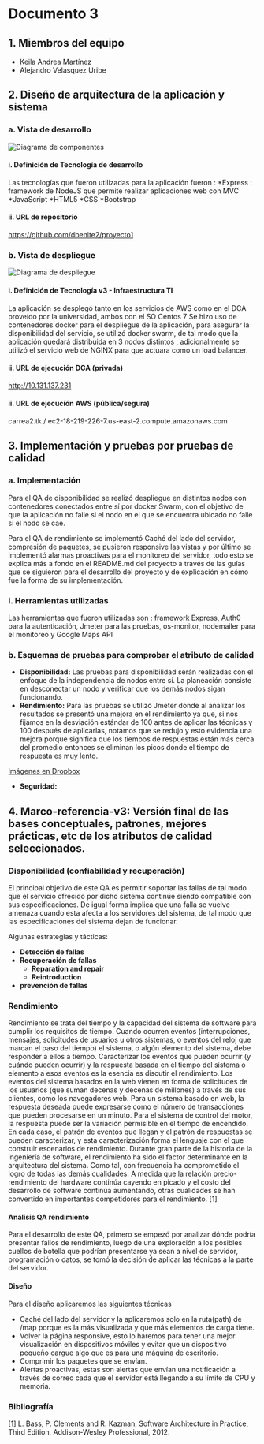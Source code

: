 # Documento 3

## 1. Miembros del equipo

* Keila Andrea Martínez
* Alejandro Velasquez Uribe

## 2. Diseño de arquitectura de la aplicación y sistema

### a. Vista de desarrollo

![Diagrama de componentes](componentes.png)

#### i. Definición de Tecnología de desarrollo

Las tecnologías que fueron utilizadas para la aplicación fueron :
*Express : framework de NodeJS que permite realizar aplicaciones web con MVC
*JavaScript
*HTML5
*CSS
*Bootstrap

#### ii. URL de repositorio
https://github.com/dbenite2/proyecto1

### b. Vista de despliegue
![Diagrama de despliegue](despliegue.png)

#### i. Definición de Tecnología v3 - Infraestructura TI

La aplicación se desplegó tanto en los servicios de AWS como en el DCA proveído por la universidad, ambos con el SO Centos 7
Se hizo uso de contenedores docker para el despliegue de la aplicación, para asegurar la disponibilidad del servicio, se utilizó docker swarm, de tal modo que la aplicación quedará distribuida en 3 nodos distintos , adicionalmente se utilizó el servicio web de NGINX para que actuara como un load balancer.


#### ii. URL de ejecución DCA (privada)

http://10.131.137.231

#### ii. URL de ejecución AWS (pública/segura)

 carrea2.tk / ec2-18-219-226-7.us-east-2.compute.amazonaws.com

 ## 3. Implementación y pruebas por pruebas de calidad

 ### a. Implementación

 Para el QA de disponibilidad se realizó despliegue en distintos nodos con contenedores conectados entre sí por docker Swarm, con el objetivo  de que la aplicación no falle si el nodo en el que se encuentra ubicado
 no falle si el nodo se cae.

 Para el QA de rendimiento se implementó Caché del lado del servidor, compresión de paquetes, se pusieron responsive las vistas y por último se implementó alarmas proactivas para el monitoreo del servidor, todo esto se explica más a fondo en el README.md del proyecto a través de las guías que se siguieron para el desarrollo del proyecto y de explicación en cómo fue la forma de su implementación.

 ### i. Herramientas utilizadas

 Las herramientas que fueron utilizadas son : framework Express, Auth0 para la autenticación, Jmeter para las pruebas, os-monitor, nodemailer para el monitoreo y Google Maps API

 ### b. Esquemas de pruebas para comprobar el atributo de calidad

 * **Disponibilidad:** Las pruebas para disponibilidad serán realizadas con el enfoque de la independencia de nodos entre sí. La planeación consiste en desconectar un nodo y verificar que los demás nodos sigan funcionando.
 * **Rendimiento:**  Para las pruebas se utilizó Jmeter donde al analizar los resultados se presentó una mejora en el rendimiento ya que, si nos fijamos en la desviación estándar de 100 antes de aplicar las técnicas y 100 después de aplicarlas, notamos que se redujo y esto evidencia una mejora porque significa que los tiempos de respuestas están más cerca del promedio entonces se eliminan los picos donde el tiempo de respuesta es muy lento.

 [Imágenes en Dropbox ](https://www.dropbox.com/sh/57p6xvyjbdmd3ys/AADRxW3YL3XxkI2dAcRvoJ4la?dl=0)

 * **Seguridad:**

 ## 4. Marco-referencia-v3: Versión final de las bases conceptuales, patrones, mejores prácticas, etc de los atributos de calidad seleccionados.

 ### Disponibilidad (confiabilidad y recuperación)

El principal objetivo de este QA es permitir soportar las fallas de tal modo que el servicio ofrecido por dicho sistema continúe siendo
compatible con sus especificaciones.
De igual forma implica que una falla se vuelve amenaza cuando esta afecta a los servidores del sistema, de tal modo que las especificaciones del sistema
dejan de funcionar.

Algunas estrategias y tácticas:

* **Detección de fallas**
* **Recuperación de fallas**
  * **Reparation and repair**
  * **Reintroduction**
* **prevención de fallas**


### Rendimiento

Rendimiento se trata del tiempo y la capacidad del sistema de software para cumplir los requisitos de tiempo. Cuando ocurren eventos (interrupciones, mensajes, solicitudes de usuarios u otros sistemas, o eventos del reloj que marcan el paso del tiempo) el sistema, o algún elemento del sistema, debe responder a ellos a tiempo. Caracterizar los eventos que pueden ocurrir (y cuándo pueden ocurrir) y la respuesta basada en el tiempo del sistema o elemento a esos eventos es la esencia es discutir el rendimiento.
Los eventos del sistema basados en la web vienen en forma de solicitudes de los usuarios (que suman decenas y decenas de millones) a través de sus clientes, como los navegadores web.
Para un sistema basado en web, la respuesta deseada puede expresarse como el número de transacciones que pueden procesarse en un minuto. Para el sistema de control del motor, la respuesta puede ser la variación permisible en el tiempo de encendido. En cada caso, el patrón de eventos que llegan y el patrón de respuestas se pueden caracterizar, y esta caracterización forma el lenguaje con el que construir escenarios de rendimiento.
Durante gran parte de la historia de la ingeniería de software, el rendimiento ha sido el factor determinante en la arquitectura del sistema. Como tal, con frecuencia ha comprometido el logro de todas las demás cualidades. A medida que la relación precio-rendimiento del hardware continúa cayendo en picado y el costo del desarrollo de software continúa aumentando, otras cualidades se han convertido en importantes competidores para el rendimiento. [1]

#### Análisis QA rendimiento
Para el desarrollo de este QA, primero se empezó por analizar dónde podría presentar fallos de rendimiento, luego de una exploración a los posibles cuellos de botella que podrían presentarse ya sean a nivel de servidor, programación o datos, se tomó la decisión de aplicar las técnicas a la parte del servidor.

#### Diseño
Para el diseño aplicaremos las siguientes técnicas
* Caché del lado del servidor y la aplicaremos solo en la ruta(path) de /map porque es la más visualizada y que más elementos de carga tiene.
* Volver la página responsive, esto lo haremos para tener una mejor visualización en dispositivos móviles y evitar que un dispositivo pequeño cargue algo que es para una máquina de escritorio.
*	Comprimir los paquetes que se envían.
*	Alertas proactivas, estas son alertas que envían una notificación a través de correo cada que el servidor está llegando a su límite de CPU y memoria.

### Bibliografía
[1] 	L. Bass, P. Clements and R. Kazman, Software Architecture in Practice, Third Edition, Addison-Wesley Professional, 2012.
